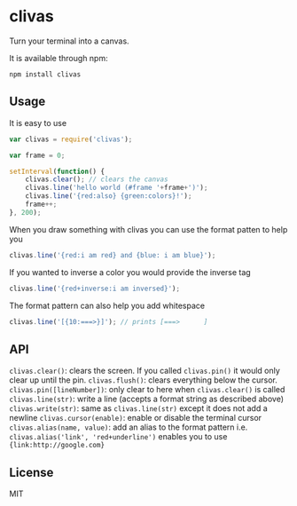 # clivas

Turn your terminal into a canvas.

It is available through npm:

	npm install clivas

## Usage

It is easy to use

``` js
var clivas = require('clivas');

var frame = 0;

setInterval(function() {
	clivas.clear(); // clears the canvas
	clivas.line('hello world (#frame '+frame+')');
	clivas.line('{red:also} {green:colors}!');
	frame++;
}, 200);
```

When you draw something with clivas you can use the format patten to help you

``` js
clivas.line('{red:i am red} and {blue: i am blue}');
```

If you wanted to inverse a color you would provide the inverse tag

``` js
clivas.line('{red+inverse:i am inversed}');
```

The format pattern can also help you add whitespace

``` js
clivas.line('[{10:===>}]'); // prints [===>      ]
```

## API

`clivas.clear()`: clears the screen. If you called `clivas.pin()` it would only clear up until the pin.
`clivas.flush()`: clears everything below the cursor.
`clivas.pin([lineNumber])`: only clear to here when `clivas.clear()` is called
`clivas.line(str)`: write a line (accepts a format string as described above)
`clivas.write(str)`: same as `clivas.line(str)` except it does not add a newline
`clivas.cursor(enable)`: enable or disable the terminal cursor
`clivas.alias(name, value)`: add an alias to the format pattern i.e. `clivas.alias('link', 'red+underline')` enables you to use `{link:http://google.com}`

## License

MIT